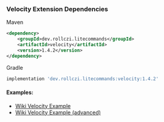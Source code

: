 ### Velocity Extension Dependencies
Maven
```xml
<dependency>
    <groupId>dev.rollczi.litecommands</groupId>
    <artifactId>velocity</artifactId>
    <version>1.4.2</version>
</dependency>
```
Gradle
```groovy
implementation 'dev.rollczi.litecommands:velocity:1.4.2'
```

#### Examples:
 - [Wiki Velocity Example](https://github.com/Rollczi/LiteCommands/wiki/Velocity-Example-(simple))
 - [Wiki Velocity Example (advanced)](https://github.com/Rollczi/LiteCommands/wiki/Velocity-Example-(advanced))
